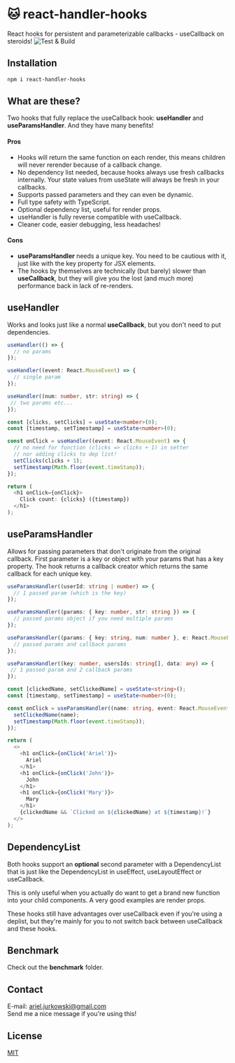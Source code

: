 # 🐱 react-handler-hooks
React hooks for persistent and parameterizable callbacks - useCallback on steroids!
![Test & Build](https://github.com/ArielJurkowski/react-handler-hooks/workflows/Actions/badge.svg?branch=master)
## Installation
```bash
npm i react-handler-hooks
```
## What are these?
Two hooks that fully replace the useCallback hook: **useHandler** and **useParamsHandler**. And they have many benefits!
#### Pros
- Hooks will return the same function on each render, this means children will never rerender because of a callback change.
- No dependency list needed, because hooks always use fresh callbacks internally. Your state values from useState will always be fresh in your callbacks.
- Supports passed parameters and they can even be dynamic.
- Full type safety with TypeScript.
- Optional dependency list, useful for render props.
- useHandler is fully reverse compatible with useCallback.
- Cleaner code, easier debugging, less headaches!

#### Cons
- **useParamsHandler** needs a unique key. You need to be cautious with it, just like with the key property for JSX elements. 
- The hooks by themselves are technically (but barely) slower than **useCallback**, but they will give you the lost (and much more) performance back in lack of re-renders.
## useHandler
Works and looks just like a normal **useCallback**, but you don't need to put dependencies.
```typescript jsx
useHandler(() => {
  // no params
});

useHandler((event: React.MouseEvent) => {
  // single param
});

useHandler((num: number, str: string) => {
 // two params etc...
});
```
```typescript jsx
const [clicks, setClicks] = useState<number>(0);
const [timestamp, setTimestamp] = useState<number>(0);

const onClick = useHandler((event: React.MouseEvent) => {
  // no need for function (clicks => clicks + 1) in setter
  // nor adding clicks to dep list!
  setClicks(clicks + 1);
  setTimestamp(Math.floor(event.timeStamp));
});

return (
  <h1 onClick={onClick}>
    Click count: {clicks} ({timestamp})
  </h1>
);
```
## useParamsHandler
Allows for passing parameters that don't originate from the original callback. First parameter is a key or object with your params that has a key property. The hook returns a callback creator which returns the same callback for each unique key.
```typescript jsx
useParamsHandler((userId: string | number) => {
  // 1 passed param (which is the key)
});

useParamsHandler((params: { key: number, str: string }) => {
  // passed params object if you need multiple params
});

useParamsHandler((params: { key: string, num: number }, e: React.MouseEvent) => {
  // passed params and callback params
});

useParamsHandler((key: number, usersIds: string[], data: any) => {
 // 1 passed param and 2 callback params
});
```
```typescript jsx
const [clickedName, setClickedName] = useState<string>();
const [timestamp, setTimestamp] = useState<number>(0);

const onClick = useParamsHandler((name: string, event: React.MouseEvent) => {
  setClickedName(name);
  setTimestamp(Math.floor(event.timeStamp));
});

return (
  <>
    <h1 onClick={onClick('Ariel')}>
      Ariel
    </h1>
    <h1 onClick={onClick('John')}>
      John
    </h1>
    <h1 onClick={onClick('Mary')}>
      Mary
    </h1>
    {clickedName && `Clicked on ${clickedName} at ${timestamp}!`}
  </>
);
```
## DependencyList
Both hooks support an **optional** second parameter with a DependencyList that is just like the DependencyList in useEffect, useLayoutEffect or useCallback.

This is only useful when you actually do want to get a brand new function into your child components. A very good examples are render props.

These hooks still have advantages over useCallback even if you're using a deplist, but they're mainly for you to not switch back between useCallback and these hooks.

## Benchmark
Check out the **benchmark** folder.

## Contact
E-mail: [ariel.jurkowski@gmail.com](mailto:ariel.jurkowski@gmail.com)  
Send me a nice message if you're using this!
## License
[MIT](https://choosealicense.com/licenses/mit/)
